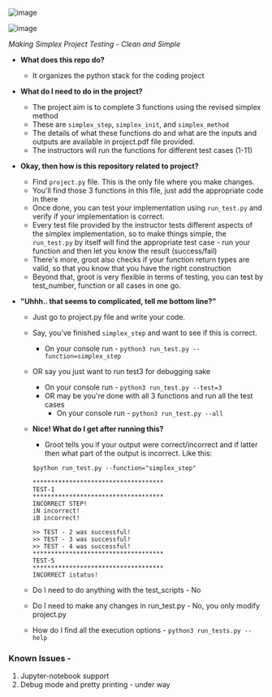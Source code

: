 ![image](https://cdn.dribbble.com/users/4353062/screenshots/8179725/media/b823df3cf607d39fe77d44b0ecf56105.jpg?compress=1&resize=200x150)

![image](https://img.shields.io/badge/Version-1.0-green)

*Making Simplex Project Testing - Clean and Simple*

- **What does this repo do?** 
  - It organizes the python stack for the coding project
  

- **What do I need to do in the project?**
  - The project aim is to complete 3 functions using the revised simplex method
  - These are `simplex_step`, `simplex_init`, and `simplex_method`
  - The details of what these functions do and what are the inputs and outputs are available in project.pdf file provided.
  - The instructors will run the functions for different test cases (1-11)
  

- **Okay, then how is this repository related to project?**
  - Find `project.py` file. This is the only file where you make changes.
  - You'll find those 3 functions in this file, just add the appropriate code in there
  - Once done, you can test your implementation using `run_test.py` and verify if your implementation is correct.
  - Every test file provided by the instructor tests different aspects of the simplex implementation, so to make things simple, the `run_test.py` by itself will find the appropriate test case - run your function and then let you know the result (success/fail)
  - There's more, groot also checks if your function return types are valid, so that you know that you have the right construction
  - Beyond that, groot is very flexible in terms of testing, you can test by test_number, function or all cases in one go. 
  

- **"Uhhh.. that seems to complicated, tell me bottom line?"**
  - Just go to project.py file and write your code.
  - Say, you've finished `simplex_step` and want to see if this is correct.
    - On your console run - `python3 run_test.py --function=simplex_step`
  - OR say you just want to run test3 for debugging sake
    - On your console run - `python3 run_test.py --test=3`
    - OR may be you're done with all 3 functions and run all the test cases
      - On your console run - `python3 run_test.py --all`
  

  - **Nice! What do I get after running this?**
    - Groot tells you if your output were correct/incorrect and if latter then what part of the output is incorrect. Like this:
    ```
    $python run_test.py --function="simplex_step"
    
    ************************************
    TEST-1
    ************************************
    INCORRECT STEP!
    iN incorrect!
    iB incorrect!
    
    >> TEST - 2 was successful! 
    >> TEST - 3 was successful!
    >> TEST - 4 was successful!
    ************************************
    TEST-5
    ************************************
    INCORRECT istatus!
    ```

  - Do I need to do anything with the test_scripts - No
  - Do I need to make any changes in run_test.py - No, you only modify project.py
  - How do I find all the execution options - `python3 run_tests.py --help`

### Known Issues - 
1. Jupyter-notebook support
2. Debug mode and pretty printing - under way
